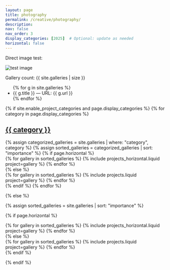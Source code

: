 ```yaml
---
layout: page
title: photography
permalink: /creative/photography/
description:
nav: false
nav_order: 3
display_categories: [2025]  # Optional: update as needed
horizontal: false
---
```

<p>Direct image test:</p>
<img src="/assets/photo_gallery/July22nd/DSC00040.JPG" alt="test image" style="max-width:300px;">

<p>Gallery count: {{ site.galleries | size }}</p>
<!-- DEBUG: list all gallery items -->
<ul>
  {% for g in site.galleries %}
    <li>{{ g.title }} — URL: {{ g.url }}</li>
  {% endfor %}
</ul>

<!-- pages/photography.md -->
<div class="projects">
{% if site.enable_project_categories and page.display_categories %}
  <!-- Display categorized galleries -->
  {% for category in page.display_categories %}
  <a id="{{ category }}" href=".#{{ category }}">
    <h2 class="category">{{ category }}</h2>
  </a>
  {% assign categorized_galleries = site.galleries | where: "category", category %}
  {% assign sorted_galleries = categorized_galleries | sort: "importance" %}
  <!-- Generate cards for each gallery -->
  {% if page.horizontal %}
  <div class="container">
    <div class="row row-cols-1 row-cols-md-2">
    {% for gallery in sorted_galleries %}
      {% include projects_horizontal.liquid project=gallery %}
    {% endfor %}
    </div>
  </div>
  {% else %}
  <div class="row row-cols-1 row-cols-md-3">
    {% for gallery in sorted_galleries %}
      {% include projects.liquid project=gallery %}
    {% endfor %}
  </div>
  {% endif %}
  {% endfor %}

{% else %}

<!-- Display galleries without categories -->
{% assign sorted_galleries = site.galleries | sort: "importance" %}

{% if page.horizontal %}
  <div class="container">
    <div class="row row-cols-1 row-cols-md-2">
    {% for gallery in sorted_galleries %}
      {% include projects_horizontal.liquid project=gallery %}
    {% endfor %}
    </div>
  </div>
{% else %}
  <div class="row row-cols-1 row-cols-md-3">
    {% for gallery in sorted_galleries %}
      {% include projects.liquid project=gallery %}
    {% endfor %}
  </div>
{% endif %}

{% endif %}
</div>

